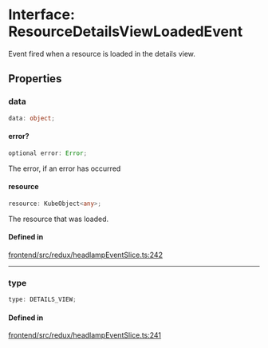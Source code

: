 # Interface: ResourceDetailsViewLoadedEvent

Event fired when a resource is loaded in the details view.

## Properties

### data

```ts
data: object;
```

#### error?

```ts
optional error: Error;
```

The error, if an error has occurred

#### resource

```ts
resource: KubeObject<any>;
```

The resource that was loaded.

#### Defined in

[frontend/src/redux/headlampEventSlice.ts:242](https://github.com/headlamp-k8s/headlamp/blob/2481a1c9f2b4a69a9320466e7a455215b14b97b0/frontend/src/redux/headlampEventSlice.ts#L242)

***

### type

```ts
type: DETAILS_VIEW;
```

#### Defined in

[frontend/src/redux/headlampEventSlice.ts:241](https://github.com/headlamp-k8s/headlamp/blob/2481a1c9f2b4a69a9320466e7a455215b14b97b0/frontend/src/redux/headlampEventSlice.ts#L241)

